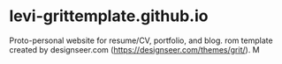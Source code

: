 # levi-grittemplate.github.io
Proto-personal website for resume/CV, portfolio, and blog.  rom template created by designseer.com (https://designseer.com/themes/grit/). M
